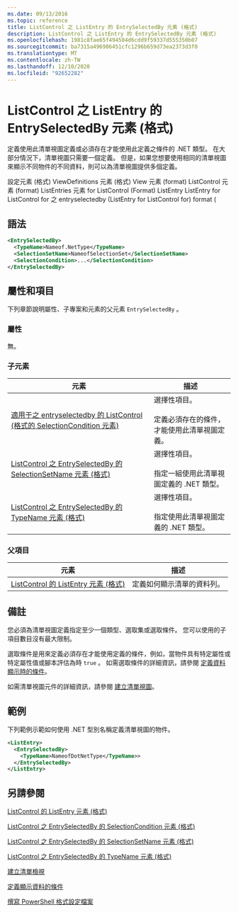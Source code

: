 ```yaml
---
ms.date: 09/13/2016
ms.topic: reference
title: ListControl 之 ListEntry 的 EntrySelectedBy 元素 (格式)
description: ListControl 之 ListEntry 的 EntrySelectedBy 元素 (格式)
ms.openlocfilehash: 1981c8fae65f494504d6cdd9f59337d555350b07
ms.sourcegitcommit: ba7315a496986451cfc1296b659d73ea2373d3f0
ms.translationtype: MT
ms.contentlocale: zh-TW
ms.lasthandoff: 12/10/2020
ms.locfileid: "92652282"
---
```

# <a name="entryselectedby-element-for-listentry-for-listcontrol-format"></a>ListControl 之 ListEntry 的 EntrySelectedBy 元素 (格式)

定義使用此清單視圖定義或必須存在才能使用此定義之條件的 .NET 類型。 在大部分情況下，清單視圖只需要一個定義。 但是，如果您想要使用相同的清單視圖來顯示不同物件的不同資料，則可以為清單視圖提供多個定義。

設定元素 (格式) ViewDefinitions 元素 (格式) View 元素 (format) ListControl 元素 (format) ListEntries 元素 for ListControl (Format) ListEntry ListEntry for ListControl for 之 entryselectedby (ListEntry for ListControl for) format (

## <a name="syntax"></a>語法

```xml
<EntrySelectedBy>
  <TypeName>Nameof.NetType</TypeName>
  <SelectionSetName>NameofSelectionSet</SelectionSetName>
  <SelectionCondition>...</SelectionCondition>
</EntrySelectedBy>
```

## <a name="attributes-and-elements"></a>屬性和項目

下列章節說明屬性、子專案和元素的父元素 `EntrySelectedBy` 。

### <a name="attributes"></a>屬性

無。

### <a name="child-elements"></a>子元素

|元素|描述|
|-------------|-----------------|
|[適用于之 entryselectedby 的 ListControl (格式的 SelectionCondition 元素) ](./selectioncondition-element-for-entryselectedby-for-listcontrol-format.md)|選擇性項目。<br /><br /> 定義必須存在的條件，才能使用此清單視圖定義。|
|[ListControl 之 EntrySelectedBy 的 SelectionSetName 元素 (格式)](./selectionsetname-element-for-entryselectedby-for-listcontrol-format.md)|選擇性項目。<br /><br /> 指定一組使用此清單視圖定義的 .NET 類型。|
|[ListControl 之 EntrySelectedBy 的 TypeName 元素 (格式)](./typename-element-for-entryselectedby-for-listcontrol-format.md)|選擇性項目。<br /><br /> 指定使用此清單視圖定義的 .NET 類型。|

### <a name="parent-elements"></a>父項目

|元素|描述|
|-------------|-----------------|
|[ListControl 的 ListEntry 元素 (格式)](./listentry-element-for-listcontrol-format.md)|定義如何顯示清單的資料列。|

## <a name="remarks"></a>備註

您必須為清單視圖定義指定至少一個類型、選取集或選取條件。 您可以使用的子項目數目沒有最大限制。

選取條件是用來定義必須存在才能使用定義的條件，例如，當物件具有特定屬性或特定屬性值或腳本評估為時 `true` 。 如需選取條件的詳細資訊，請參閱 [定義資料顯示時的條件](./defining-conditions-for-displaying-data.md)。

如需清單視圖元件的詳細資訊，請參閱 [建立清單視圖](./creating-a-list-view.md)。

## <a name="example"></a>範例

下列範例示範如何使用 .NET 型別名稱定義清單視圖的物件。

```xml
<ListEntry>
  <EntrySelectedBy>
    <TypeName>NameofDotNetType</TypeName>>
  </EntrySelectedBy>
</ListEntry>
```

## <a name="see-also"></a>另請參閱

[ListControl 的 ListEntry 元素 (格式)](./listentry-element-for-listcontrol-format.md)

[ListControl 之 EntrySelectedBy 的 SelectionCondition 元素 (格式)](./selectioncondition-element-for-entryselectedby-for-listcontrol-format.md)

[ListControl 之 EntrySelectedBy 的 SelectionSetName 元素 (格式)](./selectionsetname-element-for-entryselectedby-for-listcontrol-format.md)

[ListControl 之 EntrySelectedBy 的 TypeName 元素 (格式)](./typename-element-for-entryselectedby-for-listcontrol-format.md)

[建立清單檢視](./creating-a-list-view.md)

[定義顯示資料的條件](./defining-conditions-for-displaying-data.md)

[撰寫 PowerShell 格式設定檔案](./writing-a-powershell-formatting-file.md)
